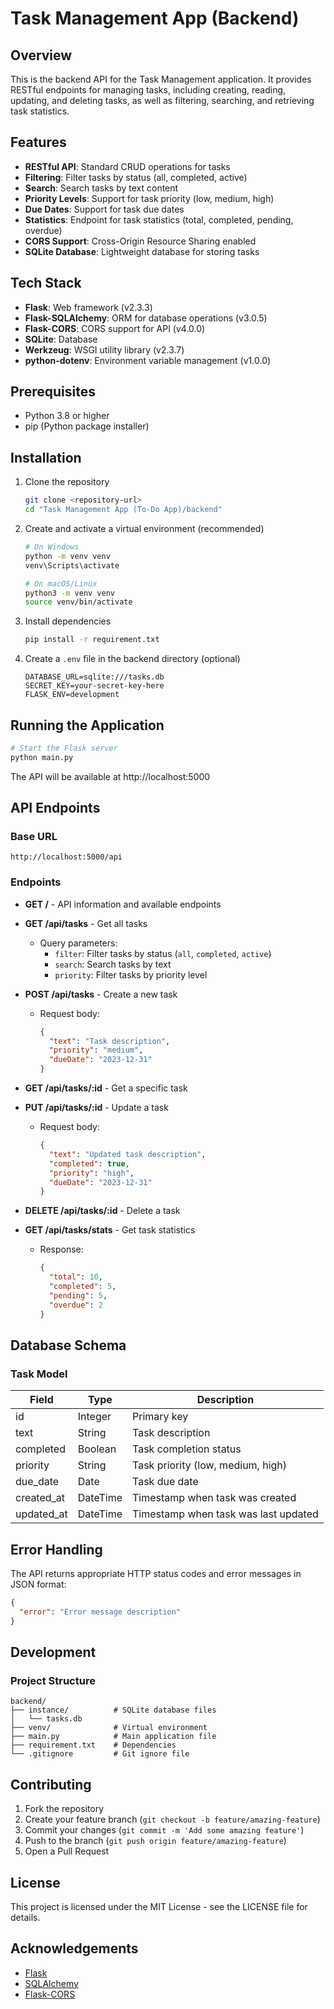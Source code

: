 # Task Management App (Backend)

## Overview

This is the backend API for the Task Management application. It provides RESTful endpoints for managing tasks, including creating, reading, updating, and deleting tasks, as well as filtering, searching, and retrieving task statistics.

## Features

- **RESTful API**: Standard CRUD operations for tasks
- **Filtering**: Filter tasks by status (all, completed, active)
- **Search**: Search tasks by text content
- **Priority Levels**: Support for task priority (low, medium, high)
- **Due Dates**: Support for task due dates
- **Statistics**: Endpoint for task statistics (total, completed, pending, overdue)
- **CORS Support**: Cross-Origin Resource Sharing enabled
- **SQLite Database**: Lightweight database for storing tasks

## Tech Stack

- **Flask**: Web framework (v2.3.3)
- **Flask-SQLAlchemy**: ORM for database operations (v3.0.5)
- **Flask-CORS**: CORS support for API (v4.0.0)
- **SQLite**: Database
- **Werkzeug**: WSGI utility library (v2.3.7)
- **python-dotenv**: Environment variable management (v1.0.0)

## Prerequisites

- Python 3.8 or higher
- pip (Python package installer)

## Installation

1. Clone the repository
   ```bash
   git clone <repository-url>
   cd "Task Management App (To-Do App)/backend"
   ```

2. Create and activate a virtual environment (recommended)
   ```bash
   # On Windows
   python -m venv venv
   venv\Scripts\activate
   
   # On macOS/Linux
   python3 -m venv venv
   source venv/bin/activate
   ```

3. Install dependencies
   ```bash
   pip install -r requirement.txt
   ```

4. Create a `.env` file in the backend directory (optional)
   ```
   DATABASE_URL=sqlite:///tasks.db
   SECRET_KEY=your-secret-key-here
   FLASK_ENV=development
   ```

## Running the Application

```bash
# Start the Flask server
python main.py
```

The API will be available at http://localhost:5000

## API Endpoints

### Base URL

```
http://localhost:5000/api
```

### Endpoints

- **GET /** - API information and available endpoints
  
- **GET /api/tasks** - Get all tasks
  - Query parameters:
    - `filter`: Filter tasks by status (`all`, `completed`, `active`)
    - `search`: Search tasks by text
    - `priority`: Filter tasks by priority level
  
- **POST /api/tasks** - Create a new task
  - Request body:
    ```json
    {
      "text": "Task description",
      "priority": "medium",
      "dueDate": "2023-12-31"
    }
    ```
  
- **GET /api/tasks/:id** - Get a specific task
  
- **PUT /api/tasks/:id** - Update a task
  - Request body:
    ```json
    {
      "text": "Updated task description",
      "completed": true,
      "priority": "high",
      "dueDate": "2023-12-31"
    }
    ```
  
- **DELETE /api/tasks/:id** - Delete a task
  
- **GET /api/tasks/stats** - Get task statistics
  - Response:
    ```json
    {
      "total": 10,
      "completed": 5,
      "pending": 5,
      "overdue": 2
    }
    ```

## Database Schema

### Task Model

| Field      | Type      | Description                           |
|------------|-----------|---------------------------------------|
| id         | Integer   | Primary key                           |
| text       | String    | Task description                      |
| completed  | Boolean   | Task completion status                |
| priority   | String    | Task priority (low, medium, high)     |
| due_date   | Date      | Task due date                         |
| created_at | DateTime  | Timestamp when task was created       |
| updated_at | DateTime  | Timestamp when task was last updated  |

## Error Handling

The API returns appropriate HTTP status codes and error messages in JSON format:

```json
{
  "error": "Error message description"
}
```

## Development

### Project Structure

```
backend/
├── instance/          # SQLite database files
│   └── tasks.db
├── venv/              # Virtual environment
├── main.py            # Main application file
├── requirement.txt    # Dependencies
└── .gitignore         # Git ignore file
```

## Contributing

1. Fork the repository
2. Create your feature branch (`git checkout -b feature/amazing-feature`)
3. Commit your changes (`git commit -m 'Add some amazing feature'`)
4. Push to the branch (`git push origin feature/amazing-feature`)
5. Open a Pull Request

## License

This project is licensed under the MIT License - see the LICENSE file for details.

## Acknowledgements

- [Flask](https://flask.palletsprojects.com/)
- [SQLAlchemy](https://www.sqlalchemy.org/)
- [Flask-CORS](https://flask-cors.readthedocs.io/)